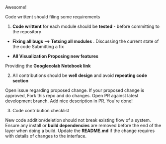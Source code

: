 Awesome! 

Code writtent should filing some requirements

1. **Code writtent** for each module should be **tested** - before committing to the repository 
+ **Fixing all bugs --> Tetsing all modules** . 
Discussing the current state of the code
Submitting a fix

+ **All Visualization Proposing new features**

Providing the **Googlecolab Notebook link**

2. All contributions should be **well design** and avoid **repeating code section**

Open issue regarding proposed change.
If your proposed change is approved, Fork this repo and do changes.
Open PR against latest development branch. Add nice description in PR.
You're done!

3. Code contribution checklist

New code addition/deletion should not break existing flow of a system.
Ensure any install or **build dependencies** are removed before the end of the layer when doing a build.
Update the **README.md** if the change requires with details of changes to the interface.
